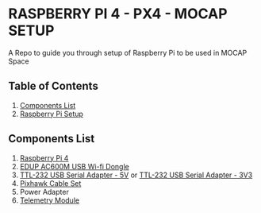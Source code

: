 # RASPBERRY PI 4 - PX4 - MOCAP SETUP
A Repo to guide you through setup of Raspberry Pi to be used in MOCAP Space

## Table of Contents

1. [Components List](##components_list)
2. [Raspberry Pi Setup](Raspbery_Pi_Setup.md)


## Components List
1. [Raspberry Pi 4](https://www.raspberrypi.com/products/raspberry-pi-4-model-b/)
2. [EDUP AC600M USB Wi-fi Dongle](https://www.amazon.com/Adapter-Wireless-Network-External-OS10-6-10-13/dp/B019SRBUNG/ref=sr_1_8?dchild=1&keywords=edup+wifi+module&qid=1622580522&sr=8-8)
3. [TTL-232 USB Serial Adapter - 5V](https://www.digikey.com/en/products/detail/ftdi,-future-technology-devices-international-ltd/TTL-232R-5V-PCB/1836395?utm_adgroup=Adapters%2C%20Converters&utm_source=google&utm_medium=cpc&utm_campaign=Shopping_Product_Computer%20Equipment_NEW&utm_term=&utm_content=Adapters%2C%20Converters&gclid=Cj0KCQiAgribBhDkARIsAASA5bteGEQyTV42-7hkcruJWAl1t5A19p2Kl3ol-miOGzfpyiQN3Hh26wgaArcIEALw_wcB) or [TTL-232 USB Serial Adapter - 3V3](https://www.digikey.com/en/products/detail/ftdi-future-technology-devices-international-ltd/TTL-232R-3V3-PCB/1836396)
4. [Pixhawk Cable Set](https://www.getfpv.com/holybro-pixhawk-5x-cable-set.html?gclid=Cj0KCQiAgribBhDkARIsAASA5buqjVeZrVoAVQoCIZTKD5rzX0lMi5KUl-bz913E4Abji5LsPsZgydoaAvchEALw_wcB)
5. Power Adapter
6. [Telemetry Module](https://shop.holybro.com/sik-telemetry-radio-v3_p1103.html?)